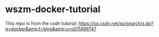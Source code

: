 # wszm-docker-tutorial
This repo is from the csdn tutorial: https://so.csdn.net/so/search/s.do?q=docker&amp;t=blog&amp;u=u011499747
